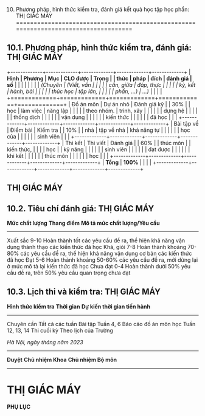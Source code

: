 10. Phương pháp, hình thức kiểm tra, đánh giá kết quả học tập học phần: THỊ GIÁC MÁY
====================================================================================

10.1. Phương pháp, hình thức kiểm tra, đánh giá: THỊ GIÁC MÁY
-------------------------------------------------------------

+-------------+-------------+-------------+-------------+-------------+
| **Hình      | **Phương    | **Mục       | **CLO được  | **Trọng     |
| thức**      | pháp**      | đích**      | đánh giá**  | số**        |
|             |             |             |             |             |
| *(Chuyên    | *(Viết, vấn |             |             |             |
| cần, giữa   | đáp, thực   |             |             |             |
| kỳ, kết     | hành, bài   |             |             |             |
| thúc học    | tập lớn,    |             |             |             |
| phần, ...)* | ...)*       |             |             |             |
+=============+=============+=============+=============+=============+
| Đồ án môn   | Dự án nhỏ   | Đánh giá kỹ |             | 30%         |
| học         | làm việc    | năng lập    |             |             |
|             | theo nhóm.  | trình, xây  |             |             |
|             |             | dựng hệ     |             |             |
|             |             | thống dịch  |             |             |
|             |             | vận dụng    |             |             |
|             |             | kiến thức   |             |             |
|             |             | đã học      |             |             |
+-------------+-------------+-------------+-------------+-------------+
| Bài tập về  | Điểm bài    | Kiểm tra    |             | 10%         |
| nhà         | tập về nhà  | khả năng tự |             |             |
|             |             | học của     |             |             |
|             |             | sinh viên   |             |             |
+-------------+-------------+-------------+-------------+-------------+
| Thi kết     | Thi viết    | Đánh giá    |             | 60%         |
| thúc môn    |             | kiến thức,  |             |             |
| học         |             | kỹ năng     |             |             |
|             |             | sinh viên   |             |             |
|             |             | đạt được    |             |             |
|             |             | khi kết     |             |             |
|             |             | thúc môn    |             |             |
|             |             | học         |             |             |
+-------------+-------------+-------------+-------------+-------------+
| **Tổng**    | **100%**    |             |             |             |
+-------------+-------------+-------------+-------------+-------------+

 THỊ GIÁC MÁY
------------

10.2. Tiêu chí đánh giá: THỊ GIÁC MÁY
-------------------------------------

  **Mức chất lượng**   **Thang điểm**   **Mô tả mức chất lượng/Yêu cầu**
  -------------------- ---------------- ----------------------------------------------------------------------------------------------------
  Xuất sắc             9-10             Hoàn thành tốt các yêu cầu đề ra, thể hiện khả năng vận dụng thành thạo các kiến thức đã học
  Khá, giỏi            7-8              Hoàn thành khoảng 70-80% các yêu cầu đề ra, thể hiện khả năng vận dụng cơ bản các kiến thức đã học
  Đạt                  5-6              Hoàn thành khoảng 50-60% các yêu cầu đề ra, mới dừng lại ở mức mô tả lại kiến thức đã học
  Chưa đạt             0-4              Hoàn thành dưới 50% yêu cầu đề ra, trên 50% yêu cầu quan trọng chưa đạt

10.3. Lịch thi và kiểm tra: THỊ GIÁC MÁY
----------------------------------------

  **Hình thức kiểm tra**   **Thời gian**   **Dự kiến thời gian tiến hành**
  ------------------------ --------------- ---------------------------------
  Chuyên cần                               Tất cả các tuần
  Bài tập                                  Tuần 4, 6
  Báo cáo đồ án môn học                    Tuần 12, 13, 14
  Thi cuối kỳ                              Theo lịch của Trường

*Hà Nội, ngày tháng năm 2023*

  ----------- -------------------- ----------------------
  **Duyệt**   **Chủ nhiệm Khoa**   **Chủ nhiệm Bộ môn**
  ----------- -------------------- ----------------------

 THỊ GIÁC MÁY
============

**PHỤ LỤC**
